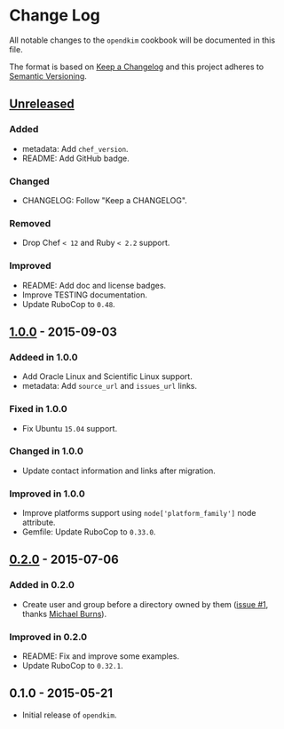 # Change Log
All notable changes to the `opendkim` cookbook will be documented in this file.

The format is based on [Keep a Changelog](http://keepachangelog.com/) and this project adheres to [Semantic Versioning](http://semver.org/).

## [Unreleased]
### Added
- metadata: Add `chef_version`.
- README: Add GitHub badge.

### Changed
- CHANGELOG: Follow "Keep a CHANGELOG".

### Removed
- Drop Chef `< 12` and Ruby `< 2.2` support.

### Improved
- README: Add doc and license badges.
- Improve TESTING documentation.
- Update RuboCop to `0.48`.

## [1.0.0] - 2015-09-03
### Addeed in 1.0.0
- Add Oracle Linux and Scientific Linux support.
- metadata: Add `source_url` and `issues_url` links.

### Fixed in 1.0.0
- Fix Ubuntu `15.04` support.

### Changed in 1.0.0
- Update contact information and links after migration.

### Improved in 1.0.0
- Improve platforms support using `node['platform_family']` node attribute.
- Gemfile: Update RuboCop to `0.33.0`.

## [0.2.0] - 2015-07-06
### Added in 0.2.0
- Create user and group before a directory owned by them ([issue #1](https://github.com/zuazo/opendkim-cookbook/pull/1), thanks [Michael Burns](https://github.com/mburns)).

### Improved in 0.2.0
- README: Fix and improve some examples.
- Update RuboCop to `0.32.1`.

## 0.1.0 - 2015-05-21
- Initial release of `opendkim`.

[Unreleased]: https://github.com/zuazo/opendkim-cookbook/compare/1.0.0...HEAD
[1.0.0]: https://github.com/zuazo/opendkim-cookbook/compare/0.2.0...1.0.0
[0.2.0]: https://github.com/zuazo/opendkim-cookbook/compare/0.1.0...0.2.0
